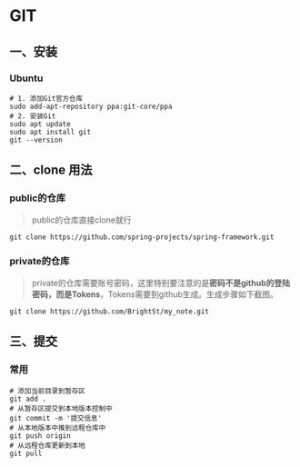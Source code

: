 # GIT

## 一、安装

### Ubuntu

```shell
# 1. 添加Git官方仓库
sudo add-apt-repository ppa:git-core/ppa
# 2. 安装Git
sudo apt update
sudo apt install git
git --version
```

## 二、clone 用法

### public的仓库

> public的仓库直接clone就行

```shell
git clone https://github.com/spring-projects/spring-framework.git
```

### private的仓库

> private的仓库需要账号密码，这里特别要注意的是**密码不是github的登陆密码，而是Tokens**，Tokens需要到github生成。生成步骤如下截图。



```shell
git clone https://github.com/BrightSt/my_note.git
```

## 三、提交

### 常用

```shell
# 添加当前目录到暂存区
git add .
# 从暂存区提交到本地版本控制中
git commit -m '提交信息'
# 从本地版本中推到远程仓库中
git push origin
# 从远程仓库更新到本地
git pull 
```

